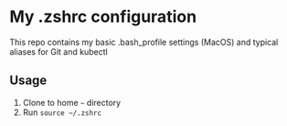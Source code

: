# My .zshrc configuration

This repo contains my basic .bash_profile settings (MacOS) and 
typical aliases for Git and kubectl 

## Usage

1. Clone to home `~` directory
2. Run `source ~/.zshrc`